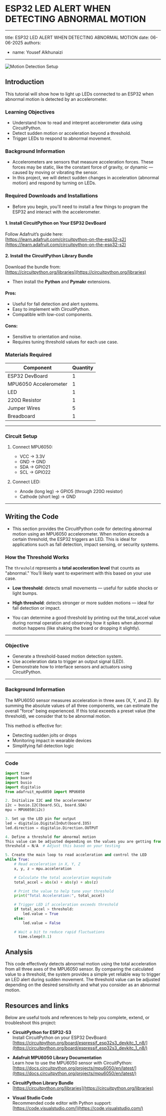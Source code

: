 
# ESP32 LED ALERT WHEN DETECTING ABNORMAL MOTION
---
title: ESP32 LED ALERT WHEN DETECTING ABNORMAL MOTION
date: 06-06-2025
authors:
  - name: Yousef Alkhunaizi
---

![Motion Detection Setup](Team5/ESP32.png)

## Introduction
This tutorial will show how to light up LEDs connected to an ESP32 when abnormal motion is detected by an accelerometer.

### Learning Objectives
-  Understand how to read and interpret accelerometer data using CircuitPython.
- Detect sudden motion or acceleration beyond a threshold.
- Trigger LEDs to respond to abnormal movement.

### Background Information
- Accelerometers are sensors that measure acceleration forces. These forces may be static, like the constant force of gravity, or dynamic — caused by moving or vibrating the sensor.
- In this project, we will detect sudden changes in acceleration (abnormal motion) and respond by turning on LEDs.

### Required Downloads and Installations
- Before you begin, you'll need to install a few things to program the ESP32 and interact with the accelerometer.

#### 1. Install CircuitPython on Your ESP32 DevBoard  
Follow Adafruit’s guide here:  
[https://learn.adafruit.com/circuitpython-on-the-esp32-s2](https://learn.adafruit.com/circuitpython-on-the-esp32-s2)

#### 2. Install the CircuitPython Library Bundle  
Download the bundle from:  
  [https://circuitpython.org/libraries](https://circuitpython.org/libraries)

- Then install the **Python** and **Pymakr** extensions.
#### Pros:
- Useful for fall detection and alert systems.
- Easy to implement with CircuitPython.
- Compatible with low-cost components.
#### Cons:
- Sensitive to orientation and noise.
- Requires tuning threshold values for each use case.

### Materials Required

| Component             | Quantity |
|-----------------------|----------|
| ESP32 DevBoard        | 1        |
| MPU6050 Accelerometer | 1        |
| LED                   | 1        |
| 220Ω Resistor         | 1        |
| Jumper Wires          | 5        |
| Breadboard            | 1        |

---
### Circuit Setup

1. Connect MPU6050:
   - VCC → 3.3V  
   - GND → GND  
   - SDA → GPIO21  
   - SCL → GPIO22  

2. Connect LED:
   - Anode (long leg) → GPIO5 (through 220Ω resistor)  
   - Cathode (short leg) → GND  

---
## Writing the Code
- This section provides the CircuitPython code for detecting abnormal motion using an MPU6050 accelerometer. When motion exceeds a certain threshold, the ESP32 triggers an LED. This is ideal for applications such as fall detection, impact sensing, or security systems.
### How the Threshold Works
The `threshold` represents a **total acceleration level** that counts as "abnormal." You’ll likely want to experiment with this based on your use case.
- **Low threshold**: detects small movements — useful for subtle shocks or light bumps.
- **High threshold**: detects stronger or more sudden motions — ideal for fall detection or impact.

- You can determine a good threshold by printing out the total_accel value during normal operation and observing how it spikes when abnormal motion happens (like shaking the board or dropping it slightly).
---

### Objective
- Generate a threshold-based motion detection system.
- Use acceleration data to trigger an output signal (LED).
- Demonstrate how to interface sensors and actuators using CircuitPython.

---

### Background Information
The MPU6050 sensor measures acceleration in three axes (X, Y, and Z). By summing the absolute values of all three components, we can estimate the overall "force" being experienced. If this total exceeds a preset value (the threshold), we consider that to be abnormal motion.

This method is effective for:
- Detecting sudden jolts or drops
- Monitoring impact in wearable devices
- Simplifying fall detection logic

---

### Code
```python
import time
import board
import busio
import digitalio
from adafruit_mpu6050 import MPU6050

2. Initialize I2C and the accelerometer
i2c = busio.I2C(board.SCL, board.SDA)
mpu = MPU6050(i2c)

3. Set up the LED pin for output
led = digitalio.DigitalInOut(board.IO5)
led.direction = digitalio.Direction.OUTPUT

4. Define a threshold for abnormal motion
This value can be adjusted depending on the values you are getting from the MPU-6050 and how sensitive you want detection to be.
threshold = N/A  # Adjust this based on your testing

5. Create the main loop to read acceleration and control the LED
while True:
    # Read acceleration in X, Y, Z
    x, y, z = mpu.acceleration

    # Calculate the total acceleration magnitude
    total_accel = abs(x) + abs(y) + abs(z)

    # Print the value to help tune your threshold
    print("Total Acceleration:", total_accel)

    # Trigger LED if acceleration exceeds threshold
    if total_accel > threshold:
        led.value = True
    else:
        led.value = False

    # Wait a bit to reduce rapid fluctuations
      time.sleep(0.1)
```
## Analysis
This code effectively detects abnormal motion using the total acceleration from all three axes of the MPU6050 sensor. By comparing the calculated value to a threshold, the system provides a simple yet reliable way to trigger an LED alert during sudden movement. The threshold value can be adjusted depending on the desired sensitivity and what you consider as an abnormal motion.

## Resources and links

Below are useful tools and references to help you complete, extend, or troubleshoot this project:
- **CircuitPython for ESP32-S3**  
  Install CircuitPython on your ESP32 DevBoard:  
  [https://circuitpython.org/board/espressif_esp32s3_devkitc_1_n8/](https://circuitpython.org/board/espressif_esp32s3_devkitc_1_n8/)

- **Adafruit MPU6050 Library Documentation**  
  Learn how to use the MPU6050 sensor with CircuitPython:  
  [https://docs.circuitpython.org/projects/mpu6050/en/latest/](https://docs.circuitpython.org/projects/mpu6050/en/latest/)

- **CircuitPython Library Bundle**   
  [https://circuitpython.org/libraries](https://circuitpython.org/libraries)

- **Visual Studio Code**  
  Recommended code editor with Python support:  
  [https://code.visualstudio.com/](https://code.visualstudio.com/)
